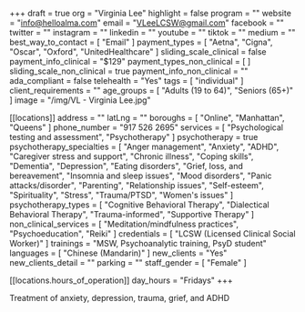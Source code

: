 +++
draft = true
org = "Virginia Lee"
highlight = false
program = ""
website = "info@helloalma.com"
email = "VLeeLCSW@gmail.com"
facebook = ""
twitter = ""
instagram = ""
linkedin = ""
youtube = ""
tiktok = ""
medium = ""
best_way_to_contact = [ "Email" ]
payment_types = [ "Aetna", "Cigna", "Oscar", "Oxford", "UnitedHealthcare" ]
sliding_scale_clinical = false
payment_info_clinical = "$129"
payment_types_non_clinical = [ ]
sliding_scale_non_clinical = true
payment_info_non_clinical = ""
ada_compliant = false
telehealth = "Yes"
tags = [ "individual" ]
client_requirements = ""
age_groups = [ "Adults (19 to 64)", "Seniors (65+)" ]
image = "/img/VL - Virginia Lee.jpg"

[[locations]]
address = ""
latLng = ""
boroughs = [ "Online", "Manhattan", "Queens" ]
phone_number = "917 526 2695"
services = [ "Psychological testing and assessment", "Psychotherapy" ]
psychotherapy = true
psychotherapy_specialties = [
  "Anger management",
  "Anxiety",
  "ADHD",
  "Caregiver stress and support",
  "Chronic illness",
  "Coping skills",
  "Dementia",
  "Depression",
  "Eating disorders",
  "Grief, loss, and bereavement",
  "Insomnia and sleep issues",
  "Mood disorders",
  "Panic attacks/disorder",
  "Parenting",
  "Relationship issues",
  "Self-esteem",
  "Spirituality",
  "Stress",
  "Trauma/PTSD",
  "Women's issues"
]
psychotherapy_types = [
  "Cognitive Behavioral Therapy",
  "Dialectical Behavioral Therapy",
  "Trauma-informed",
  "Supportive Therapy"
]
non_clinical_services = [
  "Meditation/mindfulness practices",
  "Psychoeducation",
  "Reiki"
]
credentials = [ "LCSW (Licensed Clinical Social Worker)" ]
trainings = "MSW, Psychoanalytic training, PsyD student"
languages = [ "Chinese (Mandarin)" ]
new_clients = "Yes"
new_clients_detail = ""
parking = ""
staff_gender = [ "Female" ]

  [[locations.hours_of_operation]]
  day_hours = "Fridays"
+++

Treatment of anxiety, depression, trauma, grief, and ADHD
